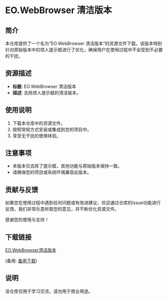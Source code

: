 # EO.WebBrowser 清洁版本

## 简介

本仓库提供了一个名为“EO.WebBrowser 清洁版本”的资源文件下载。该版本特别针对原始版本中的烦人提示框进行了优化，确保用户在使用过程中不会受到不必要的干扰。

## 资源描述

- **标题**: EO.WebBrowser 清洁版本
- **描述**: 去除烦人提示框的清洁版本。

## 使用说明

1. 下载本仓库中的资源文件。
2. 按照常规方式安装或集成到您的项目中。
3. 享受无干扰的使用体验。

## 注意事项

- 本版本仅去除了提示框，其他功能与原始版本保持一致。
- 请确保您的项目或系统环境兼容此版本。

## 贡献与反馈

如果您在使用过程中遇到任何问题或有改进建议，欢迎通过仓库的Issue功能进行反馈。我们非常乐意听取您的意见，并不断优化资源文件。

感谢您的使用与支持！

## 下载链接
[EO.WebBrowser清洁版本](https://pan.quark.cn/s/88bbec401f81) 

(备用: [备用下载](https://pan.baidu.com/s/1dUn3Ysry50ysVtOwQHDrcA?pwd=1234))

## 说明

该仓库仅用于学习交流，请勿用于商业用途。
